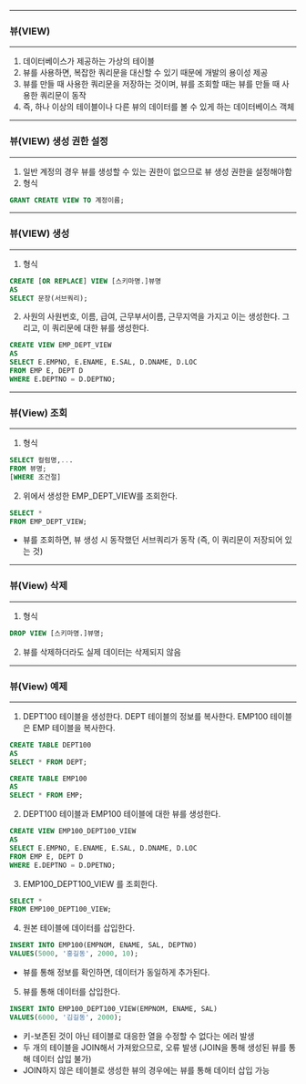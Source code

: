 -----
### 뷰(VIEW)
-----
1. 데이터베이스가 제공하는 가상의 테이블
2. 뷰를 사용하면, 복잡한 쿼리문을 대신할 수 있기 때문에 개발의 용이성 제공
3. 뷰를 만들 때 사용한 쿼리문을 저장하는 것이며, 뷰를 조회할 때는 뷰를 만들 때 사용한 쿼리문이 동작
4. 즉, 하나 이상의 테이블이나 다른 뷰의 데이터를 볼 수 있게 하는 데이터베이스 객체

-----
### 뷰(VIEW) 생성 권한 설정
-----
1. 일반 계정의 경우 뷰를 생성할 수 있는 권한이 없으므로 뷰 생성 권한을 설정해야함
2. 형식
```sql
GRANT CREATE VIEW TO 계정이름;
```

-----
### 뷰(VIEW) 생성
-----
1. 형식
```sql
CREATE [OR REPLACE] VIEW [스키마명.]뷰명
AS
SELECT 문장(서브쿼리);
```

2. 사원의 사원번호, 이름, 급여, 근무부서이름, 근무지역을 가지고 이는 생성한다. 그리고, 이 쿼리문에 대한 뷰를 생성한다.
```sql
CREATE VIEW EMP_DEPT_VIEW
AS
SELECT E.EMPNO, E.ENAME, E.SAL, D.DNAME, D.LOC 
FROM EMP E, DEPT D
WHERE E.DEPTNO = D.DEPTNO;
```


-----
### 뷰(View) 조회
-----
1. 형식
```sql
SELECT 컬럼명,...
FROM 뷰명;
[WHERE 조건절]
```

2. 위에서 생성한 EMP_DEPT_VIEW를 조회한다.
```sql
SELECT *
FROM EMP_DEPT_VIEW;
```
  - 뷰를 조회하면, 뷰 생성 시 동작했던 서브쿼리가 동작 (즉, 이 쿼리문이 저장되어 있는 것)

-----
### 뷰(View) 삭제
-----
1. 형식
```sql
DROP VIEW [스키마명.]뷰명;
```

2. 뷰를 삭제하더라도 실제 데이터는 삭제되지 않음

-----
### 뷰(View) 예제
-----
1. DEPT100 테이블을 생성한다. DEPT 테이블의 정보를 복사한다. EMP100 테이블은 EMP 테이블을 복사한다.
```sql
CREATE TABLE DEPT100
AS
SELECT * FROM DEPT;
```
```sql
CREATE TABLE EMP100
AS
SELECT * FROM EMP;
```

2. DEPT100 테이블과 EMP100 테이블에 대한 뷰를 생성한다.
```sql
CREATE VIEW EMP100_DEPT100_VIEW
AS
SELECT E.EMPNO, E.ENAME, E.SAL, D.DNAME, D.LOC
FROM EMP E, DEPT D
WHERE E.DEPTNO = D.DPETNO;
```

3. EMP100_DEPT100_VIEW 를 조회한다.
```sql
SELECT *
FROM EMP100_DEPT100_VIEW;
```

4. 원본 테이블에 데이터를 삽입한다.
```sql
INSERT INTO EMP100(EMPNOM, ENAME, SAL, DEPTNO)
VALUES(5000, '홍길동', 2000, 10);
```
  - 뷰를 통해 정보를 확인하면, 데이터가 동일하게 추가된다.

5. 뷰를 통해 데이터를 삽입한다.
```sql
INSERT INTO EMP100_DEPT100_VIEW(EMPNOM, ENAME, SAL)
VALUES(6000, '김길동', 2000);
```
  - 키-보존된 것이 아닌 테이블로 대응한 열을 수정할 수 없다는 에러 발생
  - 두 개의 테이블을 JOIN해서 가져왔으므로, 오류 발생 (JOIN을 통해 생성된 뷰를 통해 데이터 삽입 불가)
  - JOIN하지 않은 테이블로 생성한 뷰의 경우에는 뷰를 통해 데이터 삽입 가능
